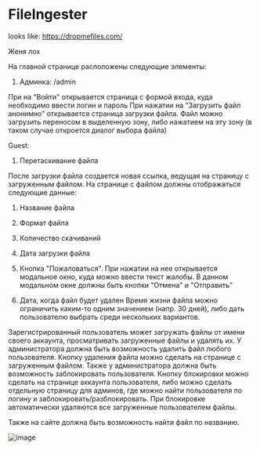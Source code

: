 # FileIngester
looks like: https://dropmefiles.com/

Женя лох

На главной странице расположены следующие элементы:
1) Админка: /admin
 
При на "Войти" открывается страница с формой входа, куда необходимо ввести логин и пароль
При нажатии на "Загрузить файл анонимно" открывается страница загрузки файла. Файл можно загрузить переносом в выделенную зону, либо нажатием на эту зону (в таком случае откроется диалог выбора файла)
 
Guest:
1) Перетаскивание файла
 
 
После загрузки файла создается новая ссылка, ведущая на страницу с загруженным файлом. На странице с файлом должны отображаться следующие данные:
1) Название файла
2) Формат файла
3) Количество скачиваний
5) Дата загрузки файла 
6) Кнопка "Пожаловаться". При нажатии на нее открывается модальное окно, куда можно ввести текст жалобы. В данном модальном окне должны быть кнопки "Отмена" и "Отправить"

8) Дата, когда файл будет удален
Время жизни файла можно ограничить каким-то одним значением (напр. 30 дней), либо дать пользователю выбрать среди нескольких вариантов.
 
Зарегистрированный пользователь может загружать файлы от имени своего аккаунта, просматривать загруженные файлы и удалять их.
У администратора должна быть возможность удалить файл любого пользователя. Кнопку удаления файла можно сделать на странице с загруженным файлом. Также у администратора должна быть возможность заблокировать пользователя. Кнопку блокировки можно сделать на странице аккаунта пользователя, либо можно сделать отдельную страницу для админов, где можно найти пользователя по логину и заблокировать/разблокировать. При блокировке автоматически удаляются все загруженные пользователем файлы.
 
Также на сайте должна быть возможность найти файл по названию.


![image](https://user-images.githubusercontent.com/38386052/163622686-042cb455-2d05-457f-b8d9-802b90f1ecdf.png)
